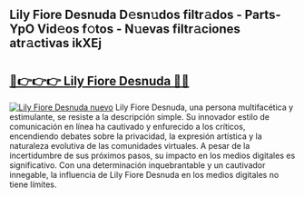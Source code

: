 ## Lily Fiore Desnuda D𝚎sn𝚞dos filtr𝚊dos - Parts-YpO Vid𝚎os f𝚘tos - N𝚞evas filtr𝚊ciones atr𝚊ctivas ikXEj

# <h2><a href="http://mb74uh.tromn.icu/?c=Lily+Fiore+Desnuda">🔗👉👉👉 Lily Fiore Desnuda 🔗🔗</a></h2>

[![Lily Fiore Desnuda nuevo](https://i.imgur.com/pEAQMta.gif)](http://mb74uh.tromn.icu/?c=Lily+Fiore+Desnuda)
Lily Fiore Desnuda, una persona multifacética y estimulante, se resiste a la descripción simple. Su innovador estilo de comunicación en línea ha cautivado y enfurecido a los críticos, encendiendo debates sobre la privacidad, la expresión artística y la naturaleza evolutiva de las comunidades virtuales. A pesar de la incertidumbre de sus próximos pasos, su impacto en los medios digitales es significativo. Con una determinación inquebrantable y un cautivador innegable, la influencia de Lily Fiore Desnuda en los medios digitales no tiene límites.
